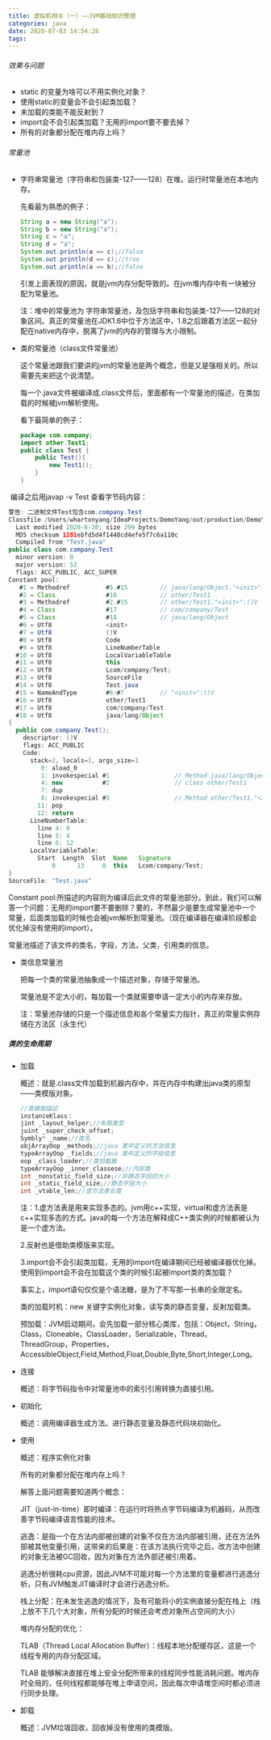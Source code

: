 ```yaml
---
title: 虚拟机相关（一）——JVM基础知识整理
categories: java
date: 2020-07-03 14:54:28
tags:
---
```





###### 效果与问题

* static 的变量为啥可以不用实例化对象？
* 使用static的变量会不会引起类加载？
* 未加载的类能不能反射到？
* import会不会引起类加载？无用的import要不要去掉？
* 所有的对象都分配在堆内存上吗？

###### 常量池

* 字符串常量池（字符串和包装类-127——128）在堆。运行时常量池在本地内存。

  先看最为熟悉的例子：

  ```java
  String a = new String("a");
  String b = new String("a");
  String c = "a";
  String d = "a";
  System.out.println(a == c);//false
  System.out.println(d == c);//true
  System.out.println(a == b);//false
  ```

   引发上面表现的原因，就是jvm内存分配导致的。在jvm堆内存中有一块被分配为常量池。

  注：堆中的常量池为 字符串常量池，及包括字符串和包装类-127——128的对象区间。真正的常量池在JDK1.6中位于方法区中，1.8之后跟着方法区一起分配在native内存中，脱离了jvm的内存的管理与大小限制。

* 类的常量池（class文件常量池）

  这个常量池跟我们要讲的jvm的常量池是两个概念，但是又是强相关的。所以需要先来把这个说清楚。

  每一个.java文件被编译成.class文件后，里面都有一个常量池的描述，在类加载的时候被jvm解析使用。

  看下最简单的例子：

  ```java
  package com.company;
  import other.Test1;
  public class Test {
      public Test(){
          new Test1();
      }
  }
  ```

​	   编译之后用javap -v Test 查看字节码内容：

```java
警告: 二进制文件Test包含com.company.Test
Classfile /Users/whartonyang/IdeaProjects/DemoYang/out/production/DemoYang/com/company/Test.class
  Last modified 2020-6-30; size 299 bytes
  MD5 checksum 1281ebfd5d4f1448cd4efe5f7c6a110c
  Compiled from "Test.java"
public class com.company.Test
  minor version: 0
  major version: 52
  flags: ACC_PUBLIC, ACC_SUPER
Constant pool:
   #1 = Methodref          #5.#15         // java/lang/Object."<init>":()V
   #2 = Class              #16            // other/Test1
   #3 = Methodref          #2.#15         // other/Test1."<init>":()V
   #4 = Class              #17            // com/company/Test
   #5 = Class              #18            // java/lang/Object
   #6 = Utf8               <init>
   #7 = Utf8               ()V
   #8 = Utf8               Code
   #9 = Utf8               LineNumberTable
  #10 = Utf8               LocalVariableTable
  #11 = Utf8               this
  #12 = Utf8               Lcom/company/Test;
  #13 = Utf8               SourceFile
  #14 = Utf8               Test.java
  #15 = NameAndType        #6:#7          // "<init>":()V
  #16 = Utf8               other/Test1
  #17 = Utf8               com/company/Test
  #18 = Utf8               java/lang/Object
{
  public com.company.Test();
    descriptor: ()V
    flags: ACC_PUBLIC
    Code:
      stack=2, locals=1, args_size=1
         0: aload_0
         1: invokespecial #1                  // Method java/lang/Object."<init>":()V
         4: new           #2                  // class other/Test1
         7: dup
         8: invokespecial #3                  // Method other/Test1."<init>":()V
        11: pop
        12: return
      LineNumberTable:
        line 4: 0
        line 5: 4
        line 6: 12
      LocalVariableTable:
        Start  Length  Slot  Name   Signature
            0      13     0  this   Lcom/company/Test;
}
SourceFile: "Test.java"

```

Constant pool:所描述的内容则为编译后此文件的常量池部分。到此，我们可以解答一个问题：无用的import要不要删除？要的，不然最少是要生成常量池中一个常量，后面类加载的时候也会被jvm解析到常量池。（现在编译器在编译阶段都会优化掉没有使用的import）。

常量池描述了该文件的类名，字段，方法，父类，引用类的信息。

* 类信息常量池

  把每一个类的常量池抽象成一个描述对象，存储于常量池。

  常量池是不定大小的，每加载一个类就需要申请一定大小的内存来存放。

  注：常量池存储的只是一个描述信息和各个常量实力指针，真正的常量实例存储在方法区（永生代）

##### 类的生命周期

* 加载

  概述：就是.class文件加载到机器内存中，并在内存中构建出java类的原型——类模版对象。

  ```c++
  //类模版描述
  instanceKlass：
  jint _layout_helper;//布局类型
  juint _super_check_offset;
  Symbly* _name;//类名
  objArrayOop _methods;//java 类中定义的方法信息
  typeArrayOop _fields;//java 类中定义的字段信息
  oop _class_loader;//类加载器
  typeArrayOop _inner_classese;//内部类
  int _nonstatic_field_size;//非静态字段的大小
  int _static_field_size;//静态字段大小
  int _vtable_len;//虚方法表长度
  
  ```

  注：1.虚方法表是用来实现多态的。jvm用c++实现，virtual和虚方法表是c++实现多态的方式。java的每一个方法在解释成C++类实例的时候都被认为是一个虚方法。

  2.反射也是借助类模版来实现。

  3.import会不会引起类加载，无用的import在编译期间已经被编译器优化掉。使用到import会不会在加载这个类的时候引起被import类的类加载？

  事实上，import语句仅仅是个语法糖，是为了不写那一长串的全限定名。

  类的加载时机：new 关键字实例化对象，读写类的静态变量，反射加载类。

  预加载：JVM启动期间，会先加载一部分核心类库，包括：Object，String，Class，Cloneable，ClassLoader，Serializable，Thread，ThreadGroup，Properties，AccessibleObject,Field,Method,Float,Double,Byte,Short,Integer,Long。

  

* 连接

  概述：将字节码指令中对常量池中的索引引用转换为直接引用。

* 初始化

  概述：调用编译器生成<clinit>方法。进行静态变量及静态代码块初始化。

* 使用

  概述：程序实例化对象

  所有的对象都分配在堆内存上吗？

  解答上面问题需要知道两个概念：

  JIT（just-in-time）即时编译：在运行时将热点字节码编译为机器码，从而改善字节码编译语言性能的技术。

  逃逸：是指一个在方法内部被创建的对象不仅在方法内部被引用，还在方法外部被其他变量引用，这带来的后果是：在该方法执行完毕之后，改方法中创建的对象无法被GC回收，因为对象在方法外部还被引用着。

  逃逸分析很耗cpu资源，因此JVM不可能对每一个方法里的变量都进行逃逸分析，只有JVM触发JIT编译时才会进行逃逸分析。

  栈上分配：在未发生逃逸的情况下，及有可能将小的实例直接分配在栈上（栈上放不下几个大对象，所有分配的时候还会考虑对象所占空间的大小）

  堆内存分配的优化：

  TLAB（Thread Local Allocation Buffer）：线程本地分配缓存区，这是一个线程专用的内存分配区域。

  TLAB 能够解决直接在堆上安全分配所带来的线程同步性能消耗问题。堆内存时全局的，任何线程都能够在堆上申请空间，因此每次申请堆空间时都必须进行同步处理。

* 卸载

  概述：JVM垃圾回收，回收掉没有使用的类模版。

